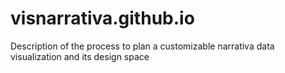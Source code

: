 # visnarrativa.github.io
Description of the process to plan a customizable narrativa data visualization and its design space
